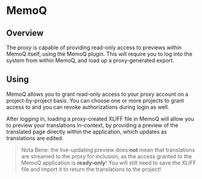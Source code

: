 # MemoQ

## Overview

The proxy is capable of providing read-only access to previews within MemoQ itself, using the MemoQ plugin. This will require you to log into the system from within MemoQ, and load up a proxy-generated export.

## Using

MemoQ allows you to grant read-only access to your proxy account on a project-by-project basis. You can choose one or more projects to grant access to and you can revoke authorizations during login as well.

After logging in, loading a proxy-created XLIFF file in MemoQ will allow you to preview your translations in-context, by providing a preview of the translated page directly within the application, which updates as translations are edited.

> Nota Bene: the live-updating preview does **not** mean that translations are streamed to the proxy for inclusion, as the access granted to the MemoQ application is **ready-only**! You will still need to save the XLIFF file and import it to return the translations to the project!